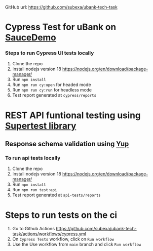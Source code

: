 GitHub url: https://github.com/subexa/ubank-tech-task

# Cypress Test for uBank on [SauceDemo](https://www.saucedemo.com/)

### Steps to run Cypress UI tests locally

1. Clone the repo
2. Install nodejs version 18 https://nodejs.org/en/download/package-manager/
3. Run `npm install`
4. Run `npm run cy:open` for headed mode
5. Run `npm run cy:run` for headless mode
6. Test report generated at `cypress/reports`

# REST API funtional testing using [Supertest library](https://github.com/ladjs/supertest)

## Response schema validation using [Yup](https://github.com/jquense/yup)

### To run api tests locally

1. Clone the repo
2. Install nodejs version 18 https://nodejs.org/en/download/package-manager/
3. Run `npm install`
4. Run `npm run test:api`
5. Test report generated at `api-tests/reports`

# Steps to run tests on the ci

1. Go to Github Actions https://github.com/subexa/ubank-tech-task/actions/workflows/cypress.yml 
2. On `Cypress Tests` workflow, click on `Run workflow`
3. Use the Use workflow from `main` branch and click `Run workflow`
